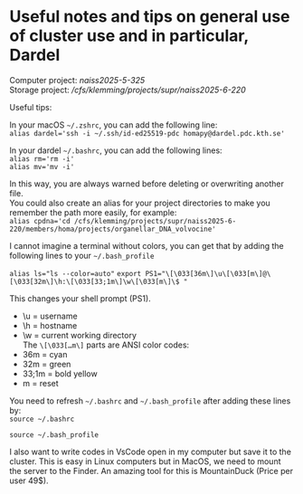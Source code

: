 # Useful notes and tips on general use of cluster use and in particular, Dardel

Computer project: *naiss2025-5-325* <br>
Storage project: */cfs/klemming/projects/supr/naiss2025-6-220*

Useful tips:

In your macOS `~/.zshrc`, you can add the following line: <br>
`alias dardel='ssh -i ~/.ssh/id-ed25519-pdc homapy@dardel.pdc.kth.se'`

In your dardel `~/.bashrc`, you can add the following lines: <br>
`alias rm='rm -i'` <br>
`alias mv='mv -i'`

In this way, you are always warned before deleting or overwriting another file. <br>
You could also create an alias for your project directories to make you remember the path more easily, for example: <br>
`alias cpdna='cd /cfs/klemming/projects/supr/naiss2025-6-220/members/homa/projects/organellar_DNA_volvocine'`

I cannot imagine a terminal without colors, you can get that by adding the following lines to your `~/.bash_profile`

`alias ls="ls --color=auto"`
`export PS1="\[\033[36m\]\u\[\033[m\]@\[\033[32m\]\h:\[\033[33;1m\]\w\[\033[m\]\$ "`

This changes your shell prompt (PS1). <br>
- \u = username <br>
- \h = hostname <br>
- \w = current working directory <br>
The `\[\033[…m\]` parts are ANSI color codes: <br> 
- 36m = cyan <br>
- 32m = green <br>
- 33;1m = bold yellow <br>
- m = reset

You need to refresh `~/.bashrc` and `~/.bash_profile` after adding these lines by: <br>
`source ~/.bashrc`

`source ~/.bash_profile`

I also want to write codes in VsCode open in my computer but save it to the cluster. This is easy in Linux computers but in MacOS, we need to mount the server to the Finder. An amazing tool for this is MountainDuck (Price per user 49$).

